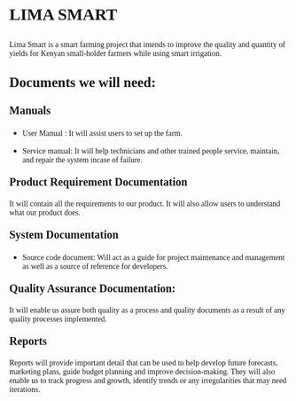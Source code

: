 
# <p style= "font-size: 30px; font-family: verdana"> LIMA SMART </p>

<p style= "font-family: verdana"> Lima Smart is a smart farming project that intends to improve the quality and quantity of yields for Kenyan small-holder farmers while using smart irrigation.</p>


## <p style= " font-size: 25px; font-family: verdana"> Documents we will need: </p>


#### <p style= "font-size: 20px; font-family: verdana"> Manuals </p>
* <p style= "font-family: verdana"> User Manual : It will assist users to set up the farm. </p>

* <p style= "font-family: verdana"> Service manual: It will help technicians and other trained people service, maintain, and repair the system incase of failure. </p>

#### <p style= "font-size: 20px; font-family: verdana"> Product Requirement Documentation  </p>
<p style= "font-family: verdana"> It will contain all the requirements to our product. It will also allow users to understand what our product does. </p>

#### <p style= "font-size: 20px; font-family: verdana"> System Documentation </p>
* <p style= "font-family: verdana"> Source code document: Will act as a guide for project maintenance and management as well as a source of reference for developers. </p>


#### <p style= "font-size: 20px;font-family: verdana"> Quality Assurance Documentation: </p>
<p style= "font-family: verdana"> It will enable us assure both quality as a process and quality documents as a result of any quality processes implemented.</p>


#### <p style= "font-size: 20px; font-family: verdana"> Reports </p>

<p style= "font-family: verdana"> Reports will provide important detail that can be used to help develop future forecasts, marketing plans, guide budget planning and improve decision-making. They will also enable us to track progress and growth, identify trends or any irregularities that may need iterations. </p>